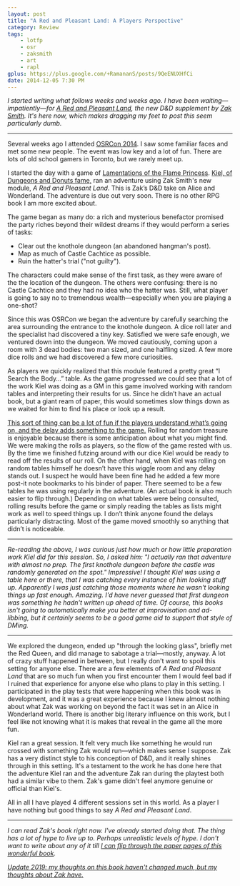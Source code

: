```yaml
---
layout: post
title: "A Red and Pleasant Land: A Players Perspective"
category: Review
tags:
    - lotfp
    - osr
    - zaksmith
    - art
    - rapl
gplus: https://plus.google.com/+RamananS/posts/9QeENUXHfCi
date: 2014-12-05 7:30 PM
---
```


<em>I started writing what follows weeks and weeks ago. I have been waiting—impatiently—for [_A Red and Pleasant Land_][rpl], the new D&D supplement by [Zak Smith][zak]. It's here now, which makes dragging my feet to post this seem particularly dumb.</em>

---

Several weeks ago I attended [OSRCon 2014][osrcon]. I saw some familiar faces and met some new people. The event was low key and a lot of fun. There are lots of old school gamers in Toronto, but we rarely meet up.

I started the day with a game of [Lamentations of the Flame Princess][lotfp]. [Kiel, of Dungeons and Donuts fame,][kiel] ran an adventure using Zak Smith's new module, *A Red and Pleasant Land*. This is Zak’s D&D take on Alice and Wonderland. The adventure is due out very soon. There is no other RPG book I am more excited about.

The game began as many do: a rich and mysterious benefactor promised the party riches beyond their wildest dreams if they would perform a series of tasks:

- Clear out the knothole dungeon (an abandoned hangman's post).
- Map as much of Castle Cachtice as possible.
- Ruin the hatter's trial ("not guilty").

The characters could make sense of the first task, as they were aware of the the location of the dungeon. The others were confusing: there is no Castle Cachtice and they had no idea who the hatter was. Still, what player is going to say no to tremendous wealth—especially when you are playing a one-shot?

Since this was OSRCon we began the adventure by carefully searching the area surrounding the entrance to the knothole dungeon. A dice roll later and the specialist had discovered a tiny key. Satisfied we were safe enough, we ventured down into the dungeon. We moved cautiously, coming upon a room with 3 dead bodies: two man sized, and one halfling sized. A few more dice rolls and we had discovered a few more curiosities.

As players we quickly realized that this module featured a pretty great “I Search the Body…” table. As the game progressed we could see that a lot of the work Kiel was doing as a GM in this game involved working with random tables and interpreting their results for us. Since he didn’t have an actual book, but a giant ream of paper, this would sometimes slow things down as we waited for him to find his place or look up a result.

[This sort of thing can be a lot of fun if the players understand what’s going on, and the delay adds something to the game.][tables] Rolling for random treasure is enjoyable because there is some anticipation about what you might find. We were making the rolls as players, so the flow of the game rested with us. By the time we finished futzing around with our dice Kiel would be ready to read off the results of our roll. On the other hand, when Kiel was rolling on random tables himself he doesn’t have this wiggle room and any delay stands out. I suspect he would have been fine had he added a few more post-it note bookmarks to his binder of paper. There seemed to be a few tables he was using regularly in the adventure. (An actual book is also much easier to flip through.) Depending on what tables were being consulted, rolling results before the game or simply reading the tables as lists might work as well to speed things up. I don’t think anyone found the delays particularly distracting. Most of the game moved smoothly so anything that didn’t is noticeable.

---

<em>Re-reading the above, I was curious just how much or how little preparation work Kiel did for this session. So, I asked him: "I actually ran that adventure with almost no prep. The first knothole dungeon before the castle was randomly generated on the spot." Impressive! I thought Kiel was using a table here or there, that I was catching every instance of him looking stuff up. Apparently I was just catching those moments where he wasn't looking things up fast enough. Amazing. I'd have never guessed that first dungeon was something he hadn't written up ahead of time. Of course, this books isn't going to automatically make you better at improvisation and ad-libbing, but it certainly seems to be a good game aid to support that style of DMing.</em>

---

We explored the dungeon, ended up "through the looking glass", briefly met the Red Queen, and did manage to sabotage a trial—mostly, anyway. A lot of crazy stuff happened in between, but I really don't want to spoil this setting for anyone else. There are a few elements of _A Red and Pleasant Land_ that are so much fun when you first encounter them I would feel bad if I ruined that experience for anyone else who plans to play in this setting. I participated in the play tests that were happening when this book was in development, and it was a great experience because I knew almost nothing about what Zak was working on beyond the fact it was set in an Alice in Wonderland world. There is another big literary influence on this work, but I feel like not knowing what it is makes that reveal in the game all the more fun.

Kiel ran a great session. It felt very much like something he would run crossed with something Zak would run—which makes sense I suppose. Zak has a very distinct style to his conception of D&D, and it really shines through in this setting. It's a testament to the work he has done here that the adventure Kiel ran and the adventure Zak ran during the playtest both had a similar vibe to them. Zak's game didn't feel anymore genuine or official than Kiel's.

All in all I have played 4 different sessions set in this world. As a player I have nothing but good things to say _A Red and Pleasant Land_.

---

<em>I can read Zak's book right now. I've already started doing that. The thing has a lot of hype to live up to. Perhaps unrealistic levels of hype. I don't want to write about any of it till [I can flip through the paper pages of this wonderful book][zak-rpl].</em>

_[Update 2019: my thoughts on this book haven't changed much, but my thoughts about Zak have.](/zak/)_

[zak]: http://dndwithpornstars.blogspot.ca/
[osrcon]: /tag/osrcon/
[rpl]: http://www.lotfp.com/store/index.php?route=product/product&product_id=190
[lotfp]: http://lotfp.com/
[kiel]: http://dungeonsdonuts.tumblr.com
[tables]: http://dndwithpornstars.blogspot.ca/2010/12/fast-tables-slow-tables.html?zx=d57018e0fae5799e
[zak-rpl]: http://dndwithpornstars.blogspot.ca/2014/10/red-pleasant-land-in-flesh.html#links

